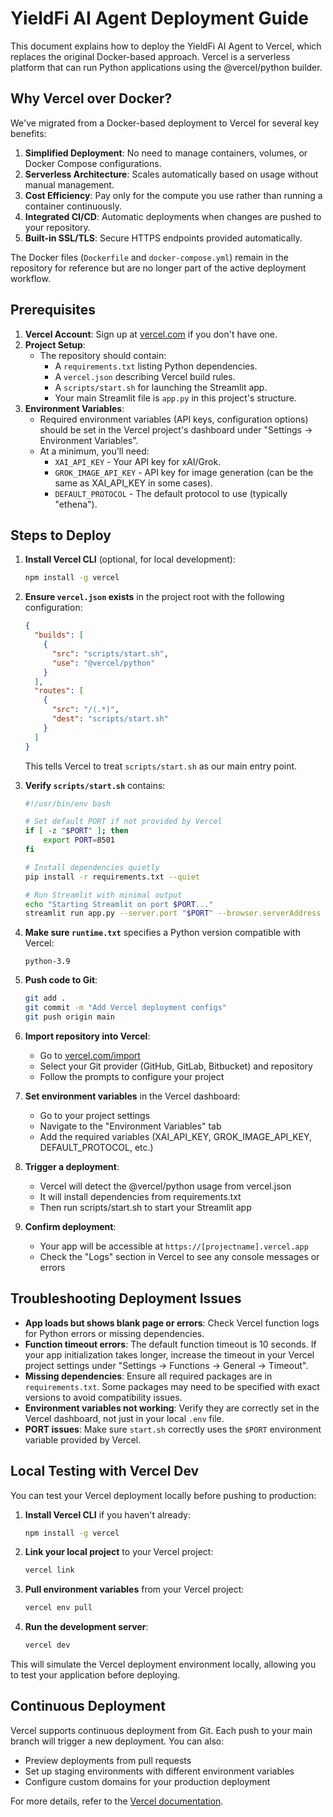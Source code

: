 # YieldFi AI Agent Deployment Guide

This document explains how to deploy the YieldFi AI Agent to Vercel, which replaces the original Docker-based approach. Vercel is a serverless platform that can run Python applications using the @vercel/python builder.

## Why Vercel over Docker?

We've migrated from a Docker-based deployment to Vercel for several key benefits:

1. **Simplified Deployment**: No need to manage containers, volumes, or Docker Compose configurations.
2. **Serverless Architecture**: Scales automatically based on usage without manual management.
3. **Cost Efficiency**: Pay only for the compute you use rather than running a container continuously.
4. **Integrated CI/CD**: Automatic deployments when changes are pushed to your repository.
5. **Built-in SSL/TLS**: Secure HTTPS endpoints provided automatically.

The Docker files (`Dockerfile` and `docker-compose.yml`) remain in the repository for reference but are no longer part of the active deployment workflow.

## Prerequisites

1. **Vercel Account**: Sign up at [vercel.com](https://vercel.com) if you don't have one.
2. **Project Setup**:
    - The repository should contain:
        - A `requirements.txt` listing Python dependencies.
        - A `vercel.json` describing Vercel build rules.
        - A `scripts/start.sh` for launching the Streamlit app.
        - Your main Streamlit file is `app.py` in this project's structure.
3. **Environment Variables**:
    - Required environment variables (API keys, configuration options) should be set in the Vercel project's dashboard under "Settings → Environment Variables".
    - At a minimum, you'll need:
        - `XAI_API_KEY` - Your API key for xAI/Grok.
        - `GROK_IMAGE_API_KEY` - API key for image generation (can be the same as XAI_API_KEY in some cases).
        - `DEFAULT_PROTOCOL` - The default protocol to use (typically "ethena").

## Steps to Deploy

1. **Install Vercel CLI** (optional, for local development):
   ```bash
   npm install -g vercel
   ```

2. **Ensure `vercel.json` exists** in the project root with the following configuration:
   ```json
   {
     "builds": [
       {
         "src": "scripts/start.sh",
         "use": "@vercel/python"
       }
     ],
     "routes": [
       {
         "src": "/(.*)",
         "dest": "scripts/start.sh"
       }
     ]
   }
   ```
   This tells Vercel to treat `scripts/start.sh` as our main entry point.

3. **Verify `scripts/start.sh`** contains:
   ```bash
   #!/usr/bin/env bash
   
   # Set default PORT if not provided by Vercel
   if [ -z "$PORT" ]; then
       export PORT=8501
   fi
   
   # Install dependencies quietly
   pip install -r requirements.txt --quiet
   
   # Run Streamlit with minimal output
   echo "Starting Streamlit on port $PORT..."
   streamlit run app.py --server.port "$PORT" --browser.serverAddress "0.0.0.0" --server.enableCORS true --server.enableWebsocketCompression true --server.enableXsrfProtection false
   ```

4. **Make sure `runtime.txt`** specifies a Python version compatible with Vercel:
   ```
   python-3.9
   ```

5. **Push code to Git**:
   ```bash
   git add .
   git commit -m "Add Vercel deployment configs"
   git push origin main
   ```

6. **Import repository into Vercel**:
   - Go to [vercel.com/import](https://vercel.com/import)
   - Select your Git provider (GitHub, GitLab, Bitbucket) and repository
   - Follow the prompts to configure your project

7. **Set environment variables** in the Vercel dashboard:
   - Go to your project settings
   - Navigate to the "Environment Variables" tab
   - Add the required variables (XAI_API_KEY, GROK_IMAGE_API_KEY, DEFAULT_PROTOCOL, etc.)

8. **Trigger a deployment**:
   - Vercel will detect the @vercel/python usage from vercel.json
   - It will install dependencies from requirements.txt
   - Then run scripts/start.sh to start your Streamlit app

9. **Confirm deployment**:
   - Your app will be accessible at `https://[projectname].vercel.app`
   - Check the "Logs" section in Vercel to see any console messages or errors

## Troubleshooting Deployment Issues

- **App loads but shows blank page or errors**: Check Vercel function logs for Python errors or missing dependencies.
- **Function timeout errors**: The default function timeout is 10 seconds. If your app initialization takes longer, increase the timeout in your Vercel project settings under "Settings → Functions → General → Timeout".
- **Missing dependencies**: Ensure all required packages are in `requirements.txt`. Some packages may need to be specified with exact versions to avoid compatibility issues.
- **Environment variables not working**: Verify they are correctly set in the Vercel dashboard, not just in your local `.env` file.
- **PORT issues**: Make sure `start.sh` correctly uses the `$PORT` environment variable provided by Vercel.

## Local Testing with Vercel Dev

You can test your Vercel deployment locally before pushing to production:

1. **Install Vercel CLI** if you haven't already:
   ```bash
   npm install -g vercel
   ```

2. **Link your local project** to your Vercel project:
   ```bash
   vercel link
   ```

3. **Pull environment variables** from your Vercel project:
   ```bash
   vercel env pull
   ```

4. **Run the development server**:
   ```bash
   vercel dev
   ```

This will simulate the Vercel deployment environment locally, allowing you to test your application before deploying.

## Continuous Deployment

Vercel supports continuous deployment from Git. Each push to your main branch will trigger a new deployment. You can also:

- Preview deployments from pull requests
- Set up staging environments with different environment variables
- Configure custom domains for your production deployment

For more details, refer to the [Vercel documentation](https://vercel.com/docs).